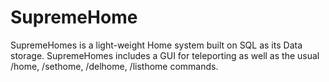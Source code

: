 # SupremeHome
SupremeHomes is a light-weight Home system built on SQL as its Data storage.
SupremeHomes includes a GUI for teleporting as well as the usual /home, /sethome, /delhome, /listhome commands.
